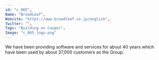 ```yaml
--- 
id: "c_065", 
Name: "BroadLeaf", 
Website: "https://www.broadleaf.co.jp/english", 
Twitter: "", 
Tags: "Building on Casper", 
Image: "c_065_logo.png" 
--- 
```

<!--lang:en--> 
We have been providing software and services for about 40 years which have been used by about 37,000 customers as the Group.
<!--lang:es--] 
Llevamos unos 40 años proporcionando software y servicios que han sido utilizados por unos 37.000 clientes del Grupo.
<!--lang:de--] 
Wir bieten seit rund 40 Jahren Software und Dienstleistungen an, die als Gruppe von rund 37.000 Kunden genutzt werden.
<!--lang:fr--] 
Nous fournissons des logiciels et des services depuis environ 40 ans qui ont été utilisés par environ 37 000 clients en tant que groupe.
<!--lang:pl--] 
Od około 40 lat dostarczamy oprogramowanie i usługi, z których jako Grupa korzysta około 37 000 klientów.
<!--lang:uk--] 
Ми надаємо програмне забезпечення та послуги вже близько 40 років, якими користуються близько 37 000 клієнтів Групи.
[!--lang:*--> 
